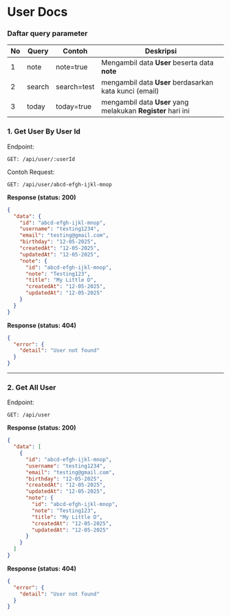 # User Docs

### Daftar query parameter

| **No** | **Query** | **Contoh**  | **Deskripsi**                                                |
| ------ | --------- | ----------- | ------------------------------------------------------------ |
| 1      | note      | note=true   | Mengambil data **User** beserta data **note**                |
| 2      | search    | search=test | mengambil data **User** berdasarkan kata kunci (email)       |
| 3      | today     | today=true  | mengambil data **User** yang melakukan **Register** hari ini |

### 1. Get User By User Id

Endpoint:

```
GET: /api/user/:userId
```

Contoh Request:

```
GET: /api/user/abcd-efgh-ijkl-mnop
```

**Response (status: 200)**

```json
{
  "data": {
    "id": "abcd-efgh-ijkl-mnop",
    "username": "testing1234",
    "email": "testing@gmail.com",
    "birthday": "12-05-2025",
    "createdAt": "12-05-2025",
    "updatedAt": "12-05-2025",
    "note": {
      "id": "abcd-efgh-ijkl-mnop",
      "note": "Testing123",
      "title": "My Little D",
      "createdAt": "12-05-2025",
      "updatedAt": "12-05-2025"
    }
  }
}
```

**Response (status: 404)**

```json
{
  "error": {
    "detail": "User not found"
  }
}
```

---

### 2. Get All User

Endpoint:

```
GET: /api/user
```

<!-- Contoh Request:

```
GET: /api/user/abcd-efgh-ijkl-mnop
``` -->

**Response (status: 200)**

```json
{
  "data": [
    {
      "id": "abcd-efgh-ijkl-mnop",
      "username": "testing1234",
      "email": "testing@gmail.com",
      "birthday": "12-05-2025",
      "createdAt": "12-05-2025",
      "updatedAt": "12-05-2025",
      "note": {
        "id": "abcd-efgh-ijkl-mnop",
        "note": "Testing123",
        "title": "My Little D",
        "createdAt": "12-05-2025",
        "updatedAt": "12-05-2025"
      }
    }
  ]
}
```

**Response (status: 404)**

```json
{
  "error": {
    "detail": "User not found"
  }
}
```
